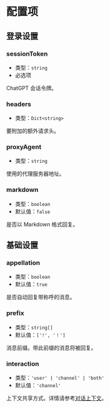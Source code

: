 # 配置项

## 登录设置

### sessionToken

- 类型：`string`
- 必选项

ChatGPT 会话令牌。

### headers

- 类型：`Dict<string>`

要附加的额外请求头。

### proxyAgent

- 类型：`string`

使用的代理服务器地址。

### markdown

- 类型：`boolean`
- 默认值：`false`

是否以 Markdown 格式回复。

## 基础设置

### appellation

- 类型：`boolean`
- 默认值：`true`

是否自动回复带称呼的消息。

### prefix

- 类型：`string[]`
- 默认值：`['!', '！']`

消息前缀。带此前缀的消息将被回复。

### interaction

- 类型：`'user' | 'channel' | 'both'`
- 默认值：`'channel'`

上下文共享方式。详情请参考[对话上下文](./context.md)。
